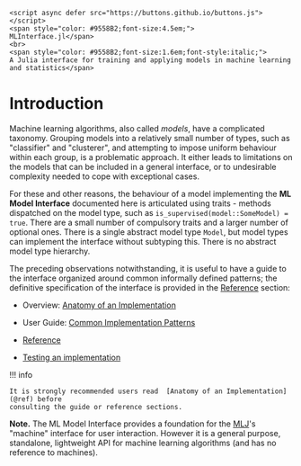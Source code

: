 ```@raw html
<script async defer src="https://buttons.github.io/buttons.js"></script>
<span style="color: #9558B2;font-size:4.5em;">
MLInterface.jl</span>
<br>
<span style="color: #9558B2;font-size:1.6em;font-style:italic;">
A Julia interface for training and applying models in machine learning and statistics</span>
```

# Introduction

Machine learning algorithms, also called *models*, have a complicated taxonomy. Grouping
models into a relatively small number of types, such as "classifier" and "clusterer", and
attempting to impose uniform behaviour within each group, is a problematic approach. It
either leads to limitations on the models that can be included in a general interface, or to
undesirable complexity needed to cope with exceptional cases.

For these and other reasons, the behaviour of a model implementing the **ML Model
Interface** documented here is articulated using traits - methods dispatched on
the model type, such as `is_supervised(model::SomeModel) = true`. There are a small number
of compulsory traits and a larger number of optional ones.  There is a single abstract model
type `Model`, but model types can implement the interface without subtyping this. There is
no abstract model type hierarchy.

The preceding observations notwithstanding, it is useful to have a guide to the interface
organized around common informally defined patterns; the definitive specification of the
interface is provided in the [Reference](@ref) section:

- Overview: [Anatomy of an Implementation](@ref)

- User Guide: [Common Implementation Patterns](@ref)

- [Reference](@ref)

- [Testing an implementation](@ref)

!!! info

	It is strongly recommended users read  [Anatomy of an Implementation](@ref) before
	consulting the guide or reference sections.


**Note.** The ML Model Interface provides a foundation for the
[MLJ](https://alan-turing-institute.github.io/MLJ.jl/dev/)'s "machine" interface for user
interaction. However it is a general purpose, standalone, lightweight API for machine
learning algorithms (and has no reference to machines).


